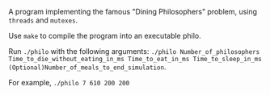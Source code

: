 A program implementing the famous "Dining Philosophers" problem, using `threads` and `mutexes`.

Use `make` to compile the program into an executable philo.

Run `./philo` with the following arguments: `./philo Number_of_philosophers Time_to_die_without_eating_in_ms Time_to_eat_in_ms Time_to_sleep_in_ms (Optional)Number_of_meals_to_end_simulation`.

For example, `./philo 7 610 200 200`
